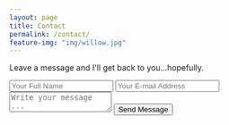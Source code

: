 ```yaml
---
layout: page
title: Contact
permalink: /contact/
feature-img: "img/willow.jpg"
---
```


Leave a message and I'll get back to you...hopefully.

<form action="https://getsimpleform.com/messages?form_api_token=82e31b1e3477d49a1b80baba107e62f5" method="post">
  <!-- the redirect_to is optional, the form will redirect to the referrer on submission -->
  <input type='hidden' name='redirect_to' value='http://erinworth.github.io/thank-you/' />
  <input type='text' name='name' placeholder='Your Full Name' />
  <input type='email' name='email' placeholder='Your E-mail Address' />
  <textarea name='message' placeholder='Write your message ...'></textarea>
  <input type='submit' value='Send Message' />
</form>
